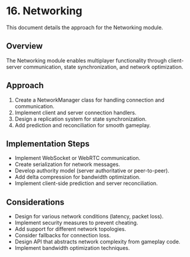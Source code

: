# 16. Networking

This document details the approach for the Networking module.

## Overview

The Networking module enables multiplayer functionality through client-server communication, state synchronization, and network optimization.

## Approach

1. Create a NetworkManager class for handling connection and communication.
2. Implement client and server connection handlers.
3. Design a replication system for state synchronization.
4. Add prediction and reconciliation for smooth gameplay.

## Implementation Steps

- Implement WebSocket or WebRTC communication.
- Create serialization for network messages.
- Develop authority model (server authoritative or peer-to-peer).
- Add delta compression for bandwidth optimization.
- Implement client-side prediction and server reconciliation.

## Considerations

- Design for various network conditions (latency, packet loss).
- Implement security measures to prevent cheating.
- Add support for different network topologies.
- Consider fallbacks for connection loss.
- Design API that abstracts network complexity from gameplay code.
- Implement bandwidth optimization techniques.
